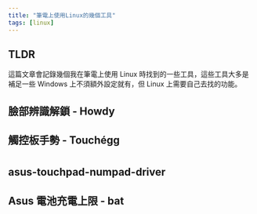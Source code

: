```yaml
---
title: "筆電上使用Linux的幾個工具"
tags: [linux]
---
```


## TLDR

這篇文章會記錄幾個我在筆電上使用 Linux 時找到的一些工具，這些工具大多是補足一些 Windows 上不須額外設定就有，但 Linux 上需要自己去找的功能。

## 臉部辨識解鎖 - Howdy



## 觸控板手勢 - Touchégg



# 



## asus-touchpad-numpad-driver



## Asus 電池充電上限 - bat
